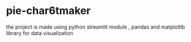 # pie-char6tmaker
the project is made using python streamlit module , pandas and matplotlib library for data visualization
